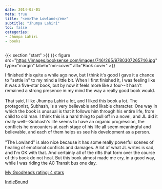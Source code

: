 ```yaml
---
date: 2014-03-01
meta: true
title: "<em>The Lowland</em>"
subtitle: "Jhumpa Lahiri"
toc: false
categories:
- Jhumpa Lahiri
- books
---
```


{{< section "start" >}}
{{< figure src="https://images.booksense.com/images/746/265/9780307265746.jpg" type="margin" label="mn-cover" alt="Book cover" >}}

I finished this quite a while ago now, but I think it's good I gave it a chance to "settle in" to my mind a little bit. When I first finished it, I was feeling like it was a five-star book, but by now it feels more like a four--it hasn't remained a strong presence in my mind the way a really good book would.<br /><br />That said, I like Jhumpa Lahiri a lot, and I liked this book a lot. The protagonist, Subhash, is a very believable and likable character. One way in which the book is unusual is that it follows him through his entire life, from child to old man. I think this is a hard thing to pull off in a novel, and JL did it really well--Subhash's life seems to have an organic progression, the conflicts he encounters at each stage of his life all seem meaningful and believable, and each of them helps us see his development as a person.<br /><br />"The Lowland" is also nice because it has some really powerful scenes of healing of emotional conflicts and damages. A lot of what JL writes is sad, and I'm OK with that. And certainly all of the rifts that form over the course of this book do not heal. But this book almost made me cry, in a good way, while I was riding the AC Transit bus one day.

[My Goodreads rating: 4 stars](https://www.goodreads.com/review/show/866673641)  

[IndieBound](https://www.indiebound.org/book/9780307265746)
